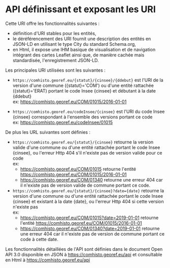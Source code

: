 # API définissant et exposant les URI

Cette URI offre les fonctionnalités suivantes :
- définition d'URI stables pour les entités,
- le déréférencement des URI fournit une description des entités en JSON-LD en utilisant le type City du standard Schema.org,
- en Html, il expose une IHM basique de visualisation et de navigation intégrant des cartes Leaflet
  ainsi que, de manière cachée mais standardisée, l'enregistrement JSON-LD.

Les principales URI utilisées sont les suivantes :

- `https://comhisto.georef.eu/{statut}/{cinsee}/{ddebut}` est l'URI de la version d'une commune ({statut}='COM')
  ou d'une entité rattachée ({statut}='ERAT) portant le code Insee {cinsee} et débutant à la date {ddebut}  
  ex: https://comhisto.georef.eu/COM/01015/2016-01-01

- `https://comhisto.georef.eu/codeInsee/{cinsee}` est l'URI du code Insee {cinsee} correspondant à l'ensemble
  des versions portant ce code  
  ex: https://comhisto.georef.eu/codeInsee/01015

De plus les URL suivantes sont définies :

- `https://comhisto.georef.eu/{statut}/{cinsee}` retourne la version valide d'une commune ou d'une entité rattachée
  portant le code Insee {cinsee}, ou l'erreur Http 404 s'il n'existe pas de version valide pour ce code  
  ex:
   - https://comhisto.georef.eu/COM/01015 retourne l'entité https://comhisto.georef.eu/COM/01015/2016-01-01
   - https://comhisto.georef.eu/COM/01340 retourne une erreur 404 car il n'existe pas de version valide de commune
     portant ce code.
- `https://comhisto.georef.eu/{statut}/{cinsee}?date={date}` retourne la version d'une commune ou d'une entité rattachée
  portant le code Insee {cinsee} et existant à la date {date}, ou l'erreur Http 404 si cette version n'existe pas  
  ex:
   - https://comhisto.georef.eu/COM/01015?date=2019-01-01 retourne l'entité https://comhisto.georef.eu/COM/01015/2016-01-01
   - https://comhisto.georef.eu/COM/01340?date=2019-01-01 retourne une erreur 404 car il n'existe pas de version de commune
     portant ce code à cette date.

Les fonctionnalités détaillées de l'API sont définies dans le document Open API 3.0
disponible en JSON à https://comhisto.georef.eu/api
et consultable en Html à https://comhisto.georef.eu/api
